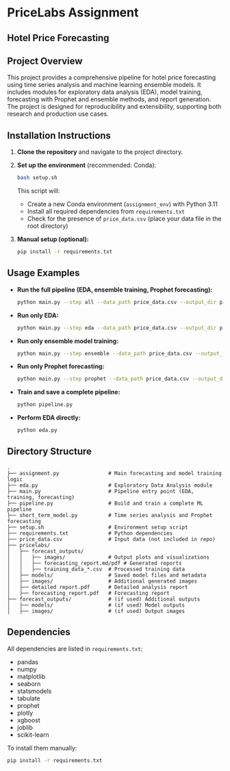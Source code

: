 # PriceLabs Assignment
## Hotel Price Forecasting

## Project Overview

This project provides a comprehensive pipeline for hotel price forecasting using time series analysis and machine learning ensemble models. It includes modules for exploratory data analysis (EDA), model training, forecasting with Prophet and ensemble methods, and report generation. The project is designed for reproducibility and extensibility, supporting both research and production use cases.

## Installation Instructions

1. **Clone the repository** and navigate to the project directory.
2. **Set up the environment** (recommended: Conda):
   ```bash
   bash setup.sh
   ```
   This script will:
   - Create a new Conda environment (`assignment_env`) with Python 3.11
   - Install all required dependencies from `requirements.txt`
   - Check for the presence of `price_data.csv` (place your data file in the root directory)

3. **Manual setup (optional):**
   ```bash
   pip install -r requirements.txt
   ```

## Usage Examples

- **Run the full pipeline (EDA, ensemble training, Prophet forecasting):**
  ```bash
  python main.py --step all --data_path price_data.csv --output_dir pricelabs/forecast_outputs
  ```

- **Run only EDA:**
  ```bash
  python main.py --step eda --data_path price_data.csv --output_dir pricelabs/forecast_outputs
  ```

- **Run only ensemble model training:**
  ```bash
  python main.py --step ensemble --data_path price_data.csv --output_dir pricelabs/forecast_outputs
  ```

- **Run only Prophet forecasting:**
  ```bash
  python main.py --step prophet --data_path price_data.csv --output_dir pricelabs/forecast_outputs
  ```

- **Train and save a complete pipeline:**
  ```bash
  python pipeline.py
  ```

- **Perform EDA directly:**
  ```bash
  python eda.py
  ```

## Directory Structure

```
.
├── assignment.py                # Main forecasting and model training logic
├── eda.py                       # Exploratory Data Analysis module
├── main.py                      # Pipeline entry point (EDA, training, forecasting)
├── pipeline.py                  # Build and train a complete ML pipeline
├── short_term_model.py          # Time series analysis and Prophet forecasting
├── setup.sh                     # Environment setup script
├── requirements.txt             # Python dependencies
├── price_data.csv               # Input data (not included in repo)
├── pricelabs/
│   ├── forecast_outputs/
│   │   ├── images/              # Output plots and visualizations
│   │   ├── forecasting_report.md/pdf # Generated reports
│   │   ├── training_data_*.csv  # Processed training data
│   ├── models/                  # Saved model files and metadata
│   ├── images/                  # Additional generated images
│   ├── detailed report.pdf      # Detailed analysis report
│   ├── forecasting_report.pdf   # Forecasting report
├── forecast_outputs/            # (if used) Additional outputs
│   ├── models/                  # (if used) Model outputs
│   ├── images/                  # (if used) Output images
```

## Dependencies

All dependencies are listed in `requirements.txt`:

- pandas
- numpy
- matplotlib
- seaborn
- statsmodels
- tabulate
- prophet
- plotly
- xgboost
- joblib
- scikit-learn

To install them manually:
```bash
pip install -r requirements.txt
```
